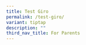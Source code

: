 ```yaml
---
title: Test Giro
permalink: /test-giro/
variant: tiptap
description: ""
third_nav_title: For Parents
---
```

